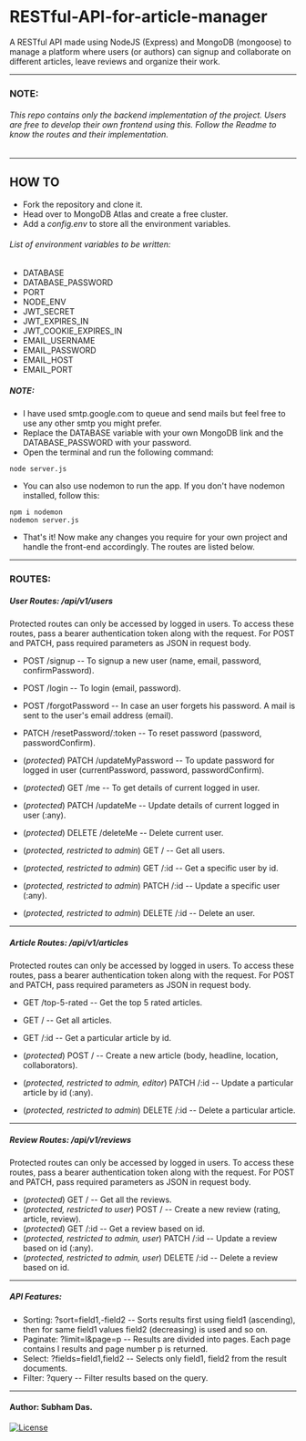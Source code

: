 # RESTful-API-for-article-manager

A RESTful API made using NodeJS (Express) and MongoDB (mongoose) to manage a platform where users (or authors) can signup and collaborate on different articles, leave reviews and organize their work. 

------------------------------------------------------------------------------------------------------------------------------------------
### NOTE: 

###### This repo contains only the backend implementation of the project. Users are free to develop their own frontend using this. Follow the Readme to know the routes and their implementation.

-------------------------------------------------------------------------------------------------------------------------------------

## HOW TO

- Fork the repository and clone it.
- Head over to MongoDB Atlas and create a free cluster.
- Add a *config.env* to store all the environment variables.
###### List of environment variables to be written:
- DATABASE
- DATABASE_PASSWORD
- PORT
- NODE_ENV
- JWT_SECRET
- JWT_EXPIRES_IN
- JWT_COOKIE_EXPIRES_IN
- EMAIL_USERNAME
- EMAIL_PASSWORD
- EMAIL_HOST
- EMAIL_PORT

##### NOTE: 
- I have used smtp.google.com to queue and send mails but feel free to use any other smtp you might prefer. 
- Replace the DATABASE variable with your own MongoDB link and the DATABASE_PASSWORD with your password.
- Open the terminal and run the following command:
```
node server.js
```
- You can also use nodemon to run the app. If you don't have nodemon installed, follow this:
```
npm i nodemon
nodemon server.js
```
- That's it! Now make any changes you require for your own project and handle the front-end accordingly. The routes are listed below.

--------------------------------------------------------------------------------------------------------------

### ROUTES:

##### User Routes: /api/v1/users

Protected routes can only be accessed by logged in users. To access these routes, pass a bearer authentication token along with the request.
For POST and PATCH, pass required parameters as JSON in request body.

- POST /signup                  -- To signup a new user (name, email, password, confirmPassword).
- POST /login                   -- To login (email, password).
- POST /forgotPassword          -- In case an user forgets his password. A mail is sent to the user's email address (email).
- PATCH /resetPassword/:token   -- To reset password (password, passwordConfirm).

- (*protected*) PATCH /updateMyPassword -- To update password for logged in user (currentPassword, password, passwordConfirm).
- (*protected*) GET /me                 -- To get details of current logged in user.
- (*protected*) PATCH /updateMe         -- Update details of current logged in user (:any).
- (*protected*) DELETE /deleteMe        -- Delete current user.

- (*protected, restricted to admin*) GET /        -- Get all users.
- (*protected, restricted to admin*) GET /:id     -- Get a specific user by id.
- (*protected, restricted to admin*) PATCH /:id   -- Update a specific user (:any).
- (*protected, restricted to admin*) DELETE /:id  -- Delete an user.

------------------------------------------------------------------------------------------------------------------------------------

##### Article Routes: /api/v1/articles

Protected routes can only be accessed by logged in users. To access these routes, pass a bearer authentication token along with the request.
For POST and PATCH, pass required parameters as JSON in request body.

- GET /top-5-rated                                      -- Get the top 5 rated articles.
- GET /                                                 -- Get all articles.
- GET /:id                                              -- Get a particular article by id.

- (*protected*) POST /                                    -- Create a new article (body, headline, location, collaborators).
- (*protected, restricted to admin, editor*)  PATCH /:id  -- Update a particular article by id (:any).
- (*protected, restricted to admin*) DELETE /:id          -- Delete a particular article.

--------------------------------------------------------------------------------------------------------------------------------------

##### Review Routes: /api/v1/reviews

Protected routes can only be accessed by logged in users. To access these routes, pass a bearer authentication token along with the request.
For POST and PATCH, pass required parameters as JSON in request body.

- (*protected*) GET /                                   -- Get all the reviews.
- (*protected, restricted to user*) POST /              -- Create a new review (rating, article, review).
- (*protected*) GET /:id                                -- Get a review based on id.
- (*protected, restricted to admin, user*) PATCH /:id   -- Update a review based on id (:any).
- (*protected, restricted to admin, user*) DELETE /:id  -- Delete a review based on id.

-----------------------------------------------------------------------------------------------------------------------------------------

##### API Features: 

- Sorting: ?sort=field1,-field2       --  Sorts results first using field1 (ascending), then for same field1 values field2 (decreasing) is used and so on.
- Paginate: ?limit=l&page=p           --  Results are divided into pages. Each page contains l results and page number p is returned.
- Select: ?fields=field1,field2       --  Selects only field1, field2 from the result documents.
- Filter: ?query                      --  Filter results based on the query.

---------------------------------------------------------------------------------------------------------------------------------------------

#### Author: Subham Das.

[![License](http://img.shields.io/:license-mit-blue.svg)](http://doge.mit-license.org)

